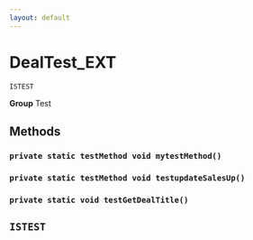 ```yaml
---
layout: default
---
```

# DealTest_EXT

`ISTEST`



**Group** Test

## Methods
### `private static testMethod void mytestMethod()`
### `private static testMethod void testupdateSalesUp()`
### `private static void testGetDealTitle()`

`ISTEST`
---

